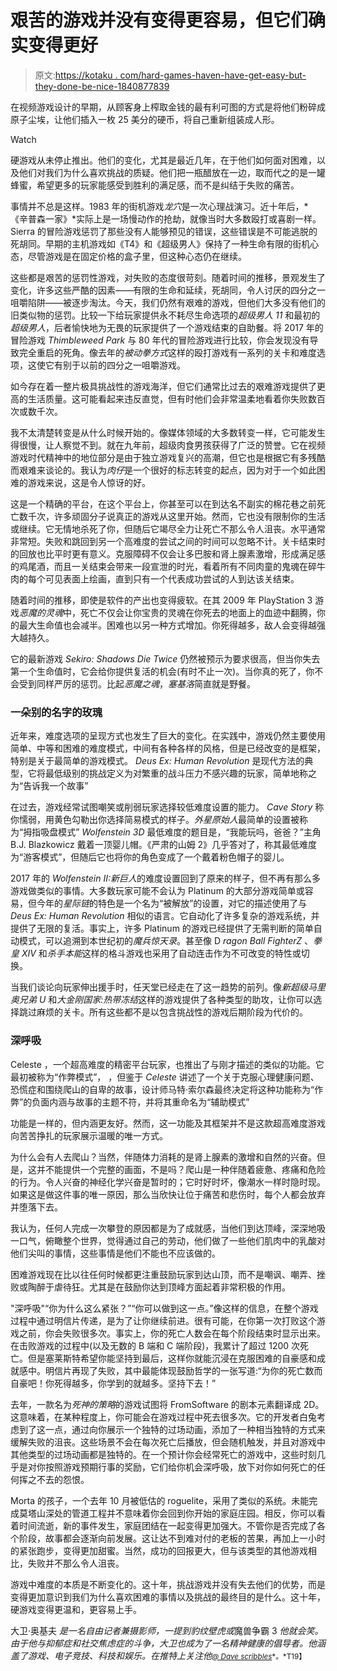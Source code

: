 # 艰苦的游戏并没有变得更容易，但它们确实变得更好

> 原文:[https://kotaku . com/hard-games-haven-have-get-easy-but-they-done-be-nice-1840877839](https://kotaku.com/hard-games-havent-gotten-easier-but-they-did-get-nicer-1840877839)

在视频游戏设计的早期，从顾客身上榨取金钱的最有利可图的方式是将他们粉碎成原子尘埃，让他们插入一枚 25 美分的硬币，将自己重新组装成人形。

Watch

硬游戏从未停止推出。他们的变化，尤其是最近几年，在于他们如何面对困难，以及他们对我们为什么喜欢挑战的质疑。他们把一瓶醋放在一边，取而代之的是一罐蜂蜜，希望更多的玩家能感受到胜利的满足感，而不是纠结于失败的痛苦。

事情并不总是这样。1983 年的街机游戏*龙穴*是一次心理战演习。近十年后，*《辛普森一家》*实际上是一场慢动作的抢劫，就像当时大多数殴打或喜剧一样。Sierra 的冒险游戏惩罚了那些没有人能够预见的错误，这些错误是不可能逃脱的死胡同。早期的主机游戏如《T4》和《超级男人》保持了一种生命有限的街机心态，尽管游戏是在固定价格的盒子里，但这种心态仍在继续。

这些都是艰苦的惩罚性游戏，对失败的态度很苛刻。随着时间的推移，景观发生了变化，许多这些严酷的因素——有限的生命和延续，死胡同，令人讨厌的四分之一咀嚼陷阱——被逐步淘汰。今天，我们仍然有艰难的游戏，但他们大多没有他们的旧类似物的惩罚。比较一下给玩家提供永不耗尽生命选项的*超级男人 11* 和最初的*超级男人*，后者愉快地为无畏的玩家提供了一个游戏结束的自助餐。将 2017 年的冒险游戏 *Thimbleweed Park* 与 80 年代的冒险游戏进行比较，你会发现没有导致完全重启的死角。像去年的*被动拳方式*这样的殴打游戏有一系列的关卡和难度选项，这使它有别于以前的四分之一咀嚼游戏。

如今存在着一整片极具挑战性的游戏海洋，但它们通常比过去的艰难游戏提供了更高的生活质量。这可能看起来违反直觉，但有时他们会非常温柔地看着你失败数百次或数千次。

我不太清楚转变是从什么时候开始的。像媒体领域的大多数转变一样，它可能发生得很慢，让人察觉不到。就在九年前，超级肉食男孩获得了广泛的赞誉。它在视频游戏时代精神中的地位部分是由于独立游戏复兴的高潮，但它也是根据它有多残酷而艰难来谈论的。我认为*肉仔*是一个很好的标志转变的起点，因为对于一个如此困难的游戏来说，这是令人惊讶的好。

这是一个精确的平台，在这个平台上，你甚至可以在到达名不副实的棉花巷之前死亡数千次，许多顽固分子说真正的游戏从这里开始。然而，它也没有限制你的生活或继续。它无情地杀死了你，但随后它竭尽全力让死亡不那么令人沮丧。水平通常非常短。失败和跳回到另一个高难度的尝试之间的时间可以忽略不计。关卡结束时的回放也比平时更有意义。克服障碍不仅会让多巴胺和肾上腺素激增，形成满足感的鸡尾酒，而且一关结束会带来一段宣泄的时光，看着所有不同肉童的鬼魂在碎牛肉的每个可见表面上绘画，直到只有一个代表成功尝试的人到达该关结束。

随着时间的推移，即使是软件的产出也变得疲软。在其 2009 年 PlayStation 3 游戏*恶魔的灵魂*中，死亡不仅会让你宝贵的灵魂在你死去的地面上的血迹中翻腾，你的最大生命值也会减半。困难也以另一种方式增加。你死得越多，敌人会变得越强大越持久。

它的最新游戏 *Sekiro: Shadows Die Twice* 仍然被预示为要求很高，但当你失去第一个生命值时，它会给你提供复活的机会(有时不止一次)。当你真的死了，你不会受到同样严厉的惩罚。比起*恶魔之魂*，*塞基洛*简直就是野餐。

### 一朵别的名字的玫瑰

近年来，难度选项的呈现方式也发生了巨大的变化。在实践中，游戏仍然主要使用简单、中等和困难的难度模式，中间有各种各样的风格，但是已经改变的是框架，特别是关于最简单的游戏模式。 *Deus Ex: Human Revolution* 是现代方法的典型，它将最低级别的挑战定义为对繁重的战斗压力不感兴趣的玩家，简单地称之为“告诉我一个故事”

在过去，游戏经常试图嘲笑或削弱玩家选择较低难度设置的能力。 *Cave Story* 称你懦弱，用黄色勾勒出你选择简易模式的样子。*外星原始人*最简单的设置被称为“拇指吸盘模式” *Wolfenstein 3D* 最低难度的题目是，“我能玩吗，爸爸？”主角 B.J. Blazkowicz 戴着一顶婴儿帽。《严肃的山姆 2》几乎答对了，称其最低难度为“游客模式”，但随后它也将你的角色变成了一个戴着粉色帽子的婴儿。

2017 年的 *Wolfenstein II:新巨人*的难度设置回到了原来的样子，但不再有那么多游戏做类似的事情。大多数玩家可能不会认为 Platinum 的大部分游戏简单或容易，但今年的*星际链*的特色是一个名为“被解放”的设置，对它的描述使用了与 *Deus Ex: Human Revolution* 相似的语言。它自动化了许多复杂的游戏系统，并提供了无限的复活。事实上，许多 Platinum 的游戏已经提供了无需判断的简单自动模式，可以追溯到本世纪初的*魔兵惊天录*。甚至像 D *ragon Ball FighterZ* 、*拳皇 XIV* 和*杀手本能*这样的格斗游戏也采用了自动连击作为不可改变的特性或切换。

当我们谈论向玩家伸出援手时，任天堂已经走在了这一趋势的前列。像*新超级马里奥兄弟 U* 和*大金刚国家:热带冻结*这样的游戏提供了各种类型的助攻，让你可以选择跳过麻烦的关卡。所有这些都不是以包含挑战性的游戏后期阶段为代价的。

### 深呼吸

Celeste ，一个超高难度的精密平台玩家，也推出了与刚才描述的类似的功能。它最初被称为“作弊模式”， ，但鉴于 *Celeste* 讲述了一个关于克服心理健康问题、恐慌症和围绕爬山的自卑的故事，设计师马特·索尔森最终决定将这种功能称为“作弊”的负面内涵与故事的主题不符，并将其重命名为“辅助模式”

功能是一样的，但内涵更友好。然而，这一功能及其框架并不是这款超高难度游戏向苦苦挣扎的玩家展示温暖的唯一方式。

为什么会有人去爬山？当然，伴随体力消耗的是肾上腺素的激增和自然的兴奋。但是，这并不能提供一个完整的画面，不是吗？爬山是一种伴随着疲惫、疼痛和危险的行为。令人兴奋的神经化学兴奋是暂时的；它时好时坏，像潮水一样时隐时现。如果这是做这件事的唯一原因，那么当欣快让位于痛苦和悲伤时，每个人都会放弃并堕落下去。

我认为，任何人完成一次攀登的原因都是为了成就感，当他们到达顶峰，深深地吸一口气，俯瞰整个世界，觉得通过自己的劳动，他们做了一些他们肌肉中的乳酸对他们尖叫的事情，这些事情是他们不能也不应该做的。

困难游戏现在比以往任何时候都更注重鼓励玩家到达山顶，而不是嘲讽、嘲弄、挫败或陶醉于虐待狂。尤其是在鼓励你达到顶峰方面起着非常积极的作用。

"深呼吸"“你为什么这么紧张？”“你可以做到这一点。”像这样的信息，在整个游戏过程中通过明信片传递，是为了让你继续前进。很有可能，在你第一次打败这个游戏之前，你会失败很多次。事实上，你的死亡人数会在每个阶段结束时显示出来。在击败游戏的过程中(以及无数的 B 端和 C 端阶段)，我累计了超过 1200 次死亡。但是塞莱斯特希望你能坚持到最后，这样你就能沉浸在克服困难的自豪感和成就感中。明信片再现了失败，其中最能体现鼓励哲学的一张写道:“为你的死亡数而自豪吧！你死得越多，你学到的就越多。坚持下去！”

去年，一款名为*死神的策略*的游戏试图将 FromSoftware 的剧本元素翻译成 2D。这意味着，在某种程度上，你可能会在游戏过程中死去很多次。它的开发者白兔考虑到了这一点，通过向你展示一个独特的过场动画，添加了一种相当独特的方式来缓解失败的沮丧。这些场景不会在每次死亡后播放，但会随机触发，并且对游戏中其他类型的过场动画都是独特的。在一个预计你会经常死亡的游戏中，这些时刻几乎是对你按照游戏预期行事的奖励，它们给你机会深呼吸，放下对你如何死亡的任何挥之不去的怨恨。

Morta 的孩子，一个去年 10 月被低估的 roguelite，采用了类似的系统。未能完成莫塔山深处的管道工程并不意味着你会回到你开始的家庭庄园。相反，你可以看着时间流逝，新的事件发生，家庭团结在一起变得更加强大。不管你是否完成了各个阶段，故事都会逐渐向前发展。这让达不到难对付的老板的苦果，再加上一小时的紧张跑步，变得更加甜蜜。当然，成功的回报更大，但与该类型的其他游戏相比，失败并不那么令人沮丧。

游戏中难度的本质是不断变化的。这十年，挑战游戏并没有失去他们的优势，而是变得更加意识到我们为什么喜欢困难的事情以及挑战的最终目的是什么。这十年，硬游戏变得更温和，更容易上手。

大卫·奥基夫 *是一名自由记者兼摄影师，一提到豹纹壁虎或*魔兽争霸 3 *他就会笑。由于他与抑郁症和社交焦虑症的斗争，大卫也成为了一名精神健康的倡导者。他涵盖了游戏、电子竞技、科技和娱乐。在推特上关注他*[<small>*@ Dave scribbles*</small>](http://www.twitter.com/davescribbles)<small>*。*T19】</small>